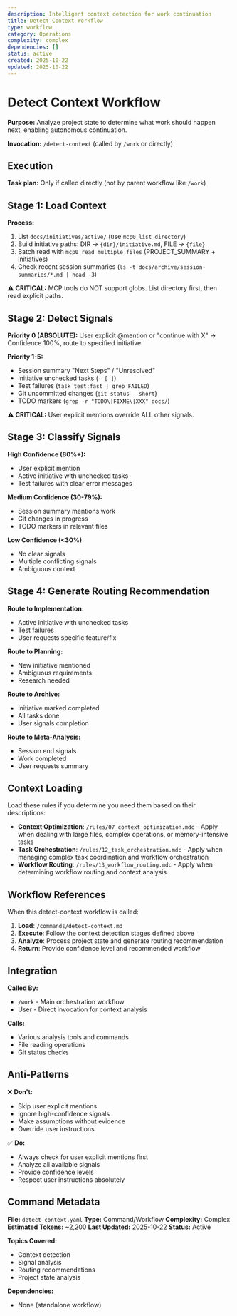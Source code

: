 ```yaml
---
description: Intelligent context detection for work continuation
title: Detect Context Workflow
type: workflow
category: Operations
complexity: complex
dependencies: []
status: active
created: 2025-10-22
updated: 2025-10-22
---
```


# Detect Context Workflow

**Purpose:** Analyze project state to determine what work should happen next, enabling autonomous continuation.

**Invocation:** `/detect-context` (called by `/work` or directly)

## Execution

**Task plan:** Only if called directly (not by parent workflow like `/work`)

## Stage 1: Load Context

**Process:**

1. List `docs/initiatives/active/` (use `mcp0_list_directory`)
2. Build initiative paths: DIR → `{dir}/initiative.md`, FILE → `{file}`
3. Batch read with `mcp0_read_multiple_files` (PROJECT_SUMMARY + initiatives)
4. Check recent session summaries (`ls -t docs/archive/session-summaries/*.md | head -3`)

**⚠️ CRITICAL:** MCP tools do NOT support globs. List directory first, then read explicit paths.

## Stage 2: Detect Signals

**Priority 0 (ABSOLUTE):** User explicit @mention or "continue with X" → Confidence 100%, route to specified initiative

**Priority 1-5:**

- Session summary "Next Steps" / "Unresolved"
- Initiative unchecked tasks (`- [ ]`)
- Test failures (`task test:fast | grep FAILED`)
- Git uncommitted changes (`git status --short`)
- TODO markers (`grep -r "TODO\|FIXME\|XXX" docs/`)

**⚠️ CRITICAL:** User explicit mentions override ALL other signals.

## Stage 3: Classify Signals

**High Confidence (80%+):**
- User explicit mention
- Active initiative with unchecked tasks
- Test failures with clear error messages

**Medium Confidence (30-79%):**
- Session summary mentions work
- Git changes in progress
- TODO markers in relevant files

**Low Confidence (<30%):**
- No clear signals
- Multiple conflicting signals
- Ambiguous context

## Stage 4: Generate Routing Recommendation

**Route to Implementation:**
- Active initiative with unchecked tasks
- Test failures
- User requests specific feature/fix

**Route to Planning:**
- New initiative mentioned
- Ambiguous requirements
- Research needed

**Route to Archive:**
- Initiative marked completed
- All tasks done
- User signals completion

**Route to Meta-Analysis:**
- Session end signals
- Work completed
- User requests summary

## Context Loading

Load these rules if you determine you need them based on their descriptions:

- **Context Optimization**: `/rules/07_context_optimization.mdc` - Apply when dealing with large files, complex operations, or memory-intensive tasks
- **Task Orchestration**: `/rules/12_task_orchestration.mdc` - Apply when managing complex task coordination and workflow orchestration
- **Workflow Routing**: `/rules/13_workflow_routing.mdc` - Apply when determining workflow routing and context analysis

## Workflow References

When this detect-context workflow is called:

1. **Load**: `/commands/detect-context.md`
2. **Execute**: Follow the context detection stages defined above
3. **Analyze**: Process project state and generate routing recommendation
4. **Return**: Provide confidence level and recommended workflow

## Integration

**Called By:**
- `/work` - Main orchestration workflow
- User - Direct invocation for context analysis

**Calls:**
- Various analysis tools and commands
- File reading operations
- Git status checks

## Anti-Patterns

❌ **Don't:**
- Skip user explicit mentions
- Ignore high-confidence signals
- Make assumptions without evidence
- Override user instructions

✅ **Do:**
- Always check for user explicit mentions first
- Analyze all available signals
- Provide confidence levels
- Respect user instructions absolutely

## Command Metadata

**File:** `detect-context.yaml`
**Type:** Command/Workflow
**Complexity:** Complex
**Estimated Tokens:** ~2,200
**Last Updated:** 2025-10-22
**Status:** Active

**Topics Covered:**
- Context detection
- Signal analysis
- Routing recommendations
- Project state analysis

**Dependencies:**
- None (standalone workflow)
